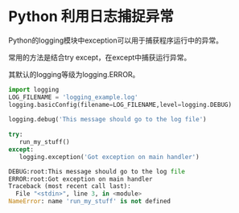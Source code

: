 # Python 利用日志捕捉异常

Python的logging模块中exception可以用于捕获程序运行中的异常。

常用的方法是结合try except，在except中捕获运行异常。

其默认的logging等级为logging.ERROR。




```py
import logging
LOG_FILENAME = 'logging_example.log'
logging.basicConfig(filename=LOG_FILENAME,level=logging.DEBUG)
 
logging.debug('This message should go to the log file')
 
try:
   run_my_stuff()
except:
   logging.exception('Got exception on main handler')
```

```py
DEBUG:root:This message should go to the log file
ERROR:root:Got exception on main handler
Traceback (most recent call last):
  File "<stdin>", line 3, in <module>
NameError: name 'run_my_stuff' is not defined
```
